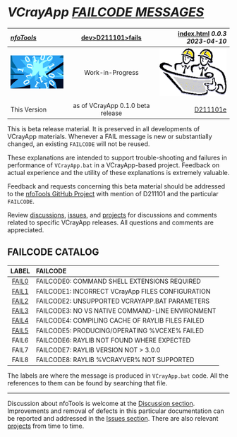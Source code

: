 <!-- index.md 0.0.5                 UTF-8                          2023-04-17
     ----1----|----2----|----3----|----4----|----5----|----6----|----7----|--*

                         VCRAYAPP FAILCODE MESSAGES
     -->

# ***VCrayApp** [FAILCODE MESSAGES](.)*

| ***[nfoTools](../../../)*** | [dev](../../)[>D211101](../)[>fails](.) | [index.html](index.html) ***0.0.3 2023-04-10*** |
| :--                |       :-:          | --: |
| ![nfotools](../../../images/nfoWorks-2014-06-02-1702-LogoSmall.png) | Work-in-Progress | ![Hard Hat Area](../../../images/hardhat-logo.gif) |
|              |                     |           |
| This Version | as of VCrayApp 0.1.0 beta release | [D211101e](../D211101e) |

This is beta release material.  It is preserved in all developments of
VCrayApp materials.  Whenever a FAIL message is new or substantially changed,
an existing `FAILCODE` will not be reused.

These explanations are intended to support trouble-shooting and failures in
performance of `VCrayApp.bat` in a VCrayApp-based project.  Feedback on actual
experience and the utility of these explanations is extremely valuable.

Feedback and requests concerning this beta material should be addressed to
the [nfoTools GitHub Project](https://github.com/orcmid/nfoTools) with mention
of D211101 and the particular `FAILCODE`.

Review [discussions](https://github.com/orcmid/nfoTools/discussions),
[issues](https://github.com/orcmid/nfoTools/issues), and
[projects](https://github.com/orcmid/nfoTools/projects?type=classic) for
discussions and comments related to specific VCrayApp releases.  All questions
and comments are appreciated.

## FAILCODE CATALOG

| LABEL | FAILCODE |
| :-: | :- |
| [FAIL0](FAIL0) | FAILCODE0: COMMAND SHELL EXTENSIONS REQUIRED |
| [FAIL1](FAIL1) | FAILCODE1: INCORRECT VCrayApp FILES CONFIGURATION |
| [FAIL2](FAIL2) | FAILCODE2: UNSUPPORTED VCRAYAPP.BAT PARAMETERS |
| [FAIL3](FAIL3) | FAILCODE3: NO VS NATIVE COMMAND-LINE ENVIRONMENT |
| [FAIL4](FAIL4) | FAILCODE4: COMPILING CACHE OF RAYLIB FILES FAILED |
| [FAIL5](FAIL5) | FAILCODE5: PRODUCING/OPERATING %VCEXE% FAILED |
| FAIL6 | FAILCODE6: RAYLIB NOT FOUND WHERE EXPECTED |
| FAIL7 | FAILCODE7: RAYLIB VERSION NOT > 3.0.0 |
| FAIL8 | FAILCODE8: RAYLIB %VCRAYVER% NOT SUPPORTED |

The labels are where the message is produced in `VCrayApp.bat` code.  All
the references to them can be found by searching that file.

----

Discussion about nfoTools is welcome at the
[Discussion section](https://github.com/orcmid/nfoTools/discussions).
Improvements and removal of defects in this particular documentation can be
reported and addressed in the
[Issues section](https://github.com/orcmid/nfoTools/issues).  There are also
relevant [projects](https://github.com/orcmid/nfoTools/projects?type=classic)
from time to time.

<!-- ----1----|----2----|----3----|----4----|----5----|----6----|----7----|--*

     0.0.5 2023-04-17T16:15Z Connect FAIL4-FAIL5
     0.0.4 2023-04-12T20:54Z Connect FAIL3
     0.0.3 2023-04-12T19:02Z Touch-up, connecting FAIL2
     0.0.2 2023-04-10T22:26Z Provide touch-ups and connect FAIL1
     0.0.1 2023-04-09T20:00Z Connect FAIL0
     0.0.0 2023-04-09T17:41Z Create Initial Placeholder from D211101d 0.0.8

                    *** end D211101/fails/index.md ***
     -->
